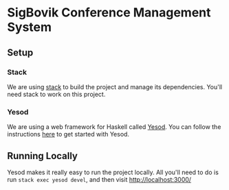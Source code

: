 # SigBovik Conference Management System

## Setup

### Stack
We are using [stack](https://docs.haskellstack.org/en/stable/install_and_upgrade/)
to build the project and manage its dependencies. You'll need stack to work on this
project.

### Yesod
We are using a web framework for Haskell called [Yesod](http://www.yesodweb.com/).
You can follow the instructions [here](http://www.yesodweb.com/page/quickstart) to
get started with Yesod.

## Running Locally
Yesod makes it really easy to run the project locally. All you'll need to do is run
`stack exec yesod devel`, and then visit [http://localhost:3000/](http://localhost:3000/)
